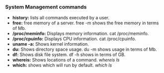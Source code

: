 ### System Management commands
* **history:** lists all commands executed by a user.
* **free:** free memory of a server. free -m shows the free memory in terms of Mb.
* **/proc/meminfo:** Displays memory information. cat /proc/meminfo.
* **/proc/cpuinfo:** Displays CPU information. cat /proc/cpuinfo.
* **uname -a:** Shows kernel information.
* **du:** Shows directory space usage. du -m shows usage in terms of Mb.
* **df:** Shows disk file system. df -h shows in terms of GB.
* **whereis:** Shows locations of a command. _whereis ls_
* **which:** shows which will run by default. _which ls_
